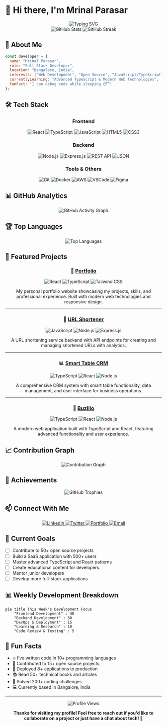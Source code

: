 # 👋 Hi there, I'm Mrinal Parasar

<div align="center">
  <img src="https://readme-typing-svg.herokuapp.com?font=Fira+Code&weight=500&size=28&pause=1000&color=00D4AA&center=true&vCenter=true&width=435&lines=Full+Stack+Developer;Open+Source+Contributor;Problem+Solver;Tech+Enthusiast" alt="Typing SVG" />
</div>

<div align="center">
  <img src="https://github-readme-stats.vercel.app/api?username=MrinalParasar&show_icons=true&theme=radical&hide_border=true&bg_color=0D1117&title_color=00D4AA&text_color=FFFFFF&icon_color=00D4AA" alt="GitHub Stats" />
  <img src="https://github-readme-streak-stats.herokuapp.com/?user=MrinalParasar&theme=radical&hide_border=true&background=0D1117&stroke=00D4AA&ring=00D4AA&fire=00D4AA&currStreakNum=FFFFFF&currStreakLabel=00D4AA&sideNums=FFFFFF&sideLabels=FFFFFF&dates=FFFFFF" alt="GitHub Streak" />
</div>

## 🚀 About Me

```javascript
const developer = {
  name: "Mrinal Parasar",
  role: "Full Stack Developer",
  location: "Bangalore, India",
  interests: ["Web Development", "Open Source", "JavaScript/TypeScript", "Cloud Computing"],
  currentlyLearning: "Advanced TypeScript & Modern Web Technologies",
  funFact: "I can debug code while sleeping 😴"
};
```

## 🛠️ Tech Stack

<div align="center">
  
### Frontend
![React](https://img.shields.io/badge/React-20232A?style=for-the-badge&logo=react&logoColor=61DAFB)
![TypeScript](https://img.shields.io/badge/TypeScript-007ACC?style=for-the-badge&logo=typescript&logoColor=white)
![JavaScript](https://img.shields.io/badge/JavaScript-F7DF1E?style=for-the-badge&logo=javascript&logoColor=black)
![HTML5](https://img.shields.io/badge/HTML5-E34F26?style=for-the-badge&logo=html5&logoColor=white)
![CSS3](https://img.shields.io/badge/CSS3-1572B6?style=for-the-badge&logo=css3&logoColor=white)

### Backend
![Node.js](https://img.shields.io/badge/Node.js-43853D?style=for-the-badge&logo=node.js&logoColor=white)
![Express.js](https://img.shields.io/badge/Express.js-404D59?style=for-the-badge&logo=express&logoColor=white)
![REST API](https://img.shields.io/badge/REST_API-FF6B6B?style=for-the-badge&logo=api&logoColor=white)
![JSON](https://img.shields.io/badge/JSON-000000?style=for-the-badge&logo=json&logoColor=white)

### Tools & Others
![Git](https://img.shields.io/badge/Git-F05032?style=for-the-badge&logo=git&logoColor=white)
![Docker](https://img.shields.io/badge/Docker-2496ED?style=for-the-badge&logo=docker&logoColor=white)
![AWS](https://img.shields.io/badge/AWS-232F3E?style=for-the-badge&logo=amazon-aws&logoColor=white)
![VSCode](https://img.shields.io/badge/VSCode-007ACC?style=for-the-badge&logo=visual-studio-code&logoColor=white)
![Figma](https://img.shields.io/badge/Figma-F24E1E?style=for-the-badge&logo=figma&logoColor=white)

</div>

## 📊 GitHub Analytics

<div align="center">
  <img src="https://github-readme-activity-graph.vercel.app/graph?username=MrinalParasar&theme=react-dark&hide_border=true&bg_color=0D1117&color=00D4AA&line=00D4AA&point=FFFFFF" alt="GitHub Activity Graph" />
</div>

## 🏆 Top Languages

<div align="center">
  <img src="https://github-readme-stats.vercel.app/api/top-langs/?username=MrinalParasar&layout=compact&theme=radical&hide_border=true&bg_color=0D1117&title_color=00D4AA&text_color=FFFFFF" alt="Top Languages" />
</div>

## 🎯 Featured Projects

<div align="center">
  
### 🚀 [Portfolio](https://github.com/MrinalParasar/Portfolio)
![React](https://img.shields.io/badge/React-20232A?style=flat&logo=react&logoColor=61DAFB)
![TypeScript](https://img.shields.io/badge/TypeScript-007ACC?style=flat&logo=typescript&logoColor=white)
![Tailwind CSS](https://img.shields.io/badge/Tailwind_CSS-38B2AC?style=flat&logo=tailwind-css&logoColor=white)

My personal portfolio website showcasing my projects, skills, and professional experience. Built with modern web technologies and responsive design.

---

### 🔗 [URL Shortener](https://github.com/MrinalParasar/url-shortner)
![JavaScript](https://img.shields.io/badge/JavaScript-F7DF1E?style=flat&logo=javascript&logoColor=black)
![Node.js](https://img.shields.io/badge/Node.js-43853D?style=flat&logo=node.js&logoColor=white)
![Express.js](https://img.shields.io/badge/Express.js-404D59?style=flat&logo=express&logoColor=white)

A URL shortening service backend with API endpoints for creating and managing shortened URLs with analytics.

---

### 📊 [Smart Table CRM](https://github.com/MrinalParasar/smart-table-crm)
![TypeScript](https://img.shields.io/badge/TypeScript-007ACC?style=flat&logo=typescript&logoColor=white)
![React](https://img.shields.io/badge/React-20232A?style=flat&logo=react&logoColor=61DAFB)
![Node.js](https://img.shields.io/badge/Node.js-43853D?style=flat&logo=node.js&logoColor=white)

A comprehensive CRM system with smart table functionality, data management, and user interface for business operations.

---

### 🚀 [Buzillo](https://github.com/MrinalParasar/buzillo)
![TypeScript](https://img.shields.io/badge/TypeScript-007ACC?style=flat&logo=typescript&logoColor=white)
![React](https://img.shields.io/badge/React-20232A?style=flat&logo=react&logoColor=61DAFB)
![Node.js](https://img.shields.io/badge/Node.js-43853D?style=flat&logo=node.js&logoColor=white)

A modern web application built with TypeScript and React, featuring advanced functionality and user experience.

</div>

## 📈 Contribution Graph

<div align="center">
  <img src="https://github-readme-contribution-graph.vercel.app/?username=MrinalParasar&theme=react-dark&hide_border=true&bg_color=0D1117&color=00D4AA" alt="Contribution Graph" />
</div>

## 🏅 Achievements

<div align="center">
  <img src="https://github-profile-trophy.vercel.app/?username=MrinalParasar&theme=radical&no-frame=true&no-bg=false&margin-w=4&row=1&column=7" alt="GitHub Trophies" />
</div>

## 📫 Connect With Me

<div align="center">
  <a href="https://linkedin.com/in/mrinal-parasar" target="_blank">
    <img src="https://img.shields.io/badge/LinkedIn-0077B5?style=for-the-badge&logo=linkedin&logoColor=white" alt="LinkedIn" />
  </a>
  <a href="https://twitter.com/Mrinalceo" target="_blank">
    <img src="https://img.shields.io/badge/Twitter-1DA1F2?style=for-the-badge&logo=twitter&logoColor=white" alt="Twitter" />
  </a>
  <a href="https://mrinalparasar.com/" target="_blank">
    <img src="https://img.shields.io/badge/Portfolio-FF5722?style=for-the-badge&logo=todoist&logoColor=white" alt="Portfolio" />
  </a>
  <a href="mailto:prashar.mrinal8888@gmail.com">
    <img src="https://img.shields.io/badge/Email-D14836?style=for-the-badge&logo=gmail&logoColor=white" alt="Email" />
  </a>
</div>

## 🎯 Current Goals

- [ ] Contribute to 50+ open source projects
- [ ] Build a SaaS application with 500+ users
- [ ] Master advanced TypeScript and React patterns
- [ ] Create educational content for developers
- [ ] Mentor junior developers
- [ ] Develop more full-stack applications

## 📊 Weekly Development Breakdown

```mermaid
pie title This Week's Development Focus
    "Frontend Development" : 40
    "Backend Development" : 30
    "DevOps & Deployment" : 15
    "Learning & Research" : 10
    "Code Review & Testing" : 5
```

## 🎉 Fun Facts

- 🔥 I've written code in 10+ programming languages
- 🌟 Contributed to 15+ open source projects
- 🚀 Deployed 8+ applications to production
- 📚 Read 50+ technical books and articles
- 🎯 Solved 200+ coding challenges
- 💻 Currently based in Bangalore, India

---

<div align="center">
  <img src="https://komarev.com/ghpvc/?username=MrinalParasar&style=flat-square&color=00D4AA" alt="Profile Views" />
  
  **Thanks for visiting my profile! Feel free to reach out if you'd like to collaborate on a project or just have a chat about tech! 🚀**
</div>
